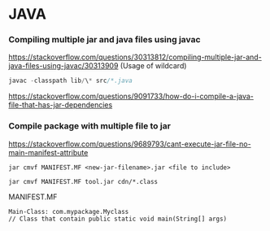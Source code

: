 # JAVA

### Compiling multiple jar and java files using javac
https://stackoverflow.com/questions/30313812/compiling-multiple-jar-and-java-files-using-javac/30313909
(Usage of wildcard)
```java
javac -classpath lib/\* src/*.java
```
https://stackoverflow.com/questions/9091733/how-do-i-compile-a-java-file-that-has-jar-dependencies


### Compile package with multiple file to jar
https://stackoverflow.com/questions/9689793/cant-execute-jar-file-no-main-manifest-attribute
```
jar cmvf MANIFEST.MF <new-jar-filename>.jar <file to include>

jar cmvf MANIFEST.MF tool.jar cdn/*.class
```
MANIFEST.MF
```
Main-Class: com.mypackage.Myclass
// Class that contain public static void main(String[] args)
```
